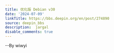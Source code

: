 ```yaml
---
title: 优化版 Debian v30
date: '2024-07-09'
linkTitle: https://bbs.deepin.org/en/post/274890
source: deepin_bbs
description:  jargal 
disable_comments: true
---
```

--By wiwyi
